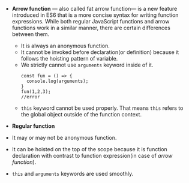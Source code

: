 - **Arrow function** — also called fat arrow function— is a new feature introduced in ES6 that is a more concise syntax for writing function expressions. 
While both regular JavaScript functions and arrow functions work in a similar manner, there are certain differences between them.
  - It is always an anonymous function.
  - It cannot be invoked before declaration(or definition) because it follows the hoisting pattern of variable.
  - We strictly cannot use `arguments` keyword inside of it.
    ```
    const fun = () => {
      console.log(arguments);
    }
    fun(1,2,3);
    //error
    ```
   - `this` keyword cannot be used properly. That means `this` refers to the global object outside of the function context.

-  **Regular function**
  - It may or may not be anonymous function.
  - It can be hoisted on the top of the scope because it is function declaration with contrast to function expression(in case of *arrow function*).
  - `this` and `arguments` keywords are used smoothly.
   
